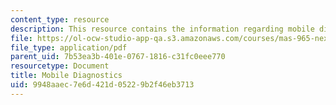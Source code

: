 ```yaml
---
content_type: resource
description: This resource contains the information regarding mobile diagnostics.
file: https://ol-ocw-studio-app-qa.s3.amazonaws.com/courses/mas-965-nextlab-i-designing-mobile-technologies-for-the-next-billion-users-fall-2008/9948aaec7e6d421d05229b2f46eb3713_MITMAS_965F08_moca_m4.pdf
file_type: application/pdf
parent_uid: 7b53ea3b-401e-0767-1816-c31fc0eee770
resourcetype: Document
title: Mobile Diagnostics
uid: 9948aaec-7e6d-421d-0522-9b2f46eb3713
---
```

